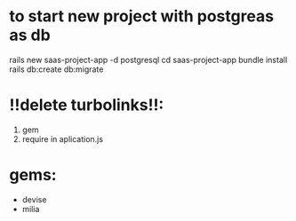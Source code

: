 # to start new project with postgreas as db
rails new saas-project-app -d postgresql
cd saas-project-app
bundle install
rails db:create db:migrate

# !!delete turbolinks!!:
1) gem
2) require in aplication.js

# gems:
- devise
- milia